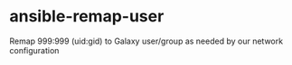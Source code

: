 # ansible-remap-user
Remap 999:999 (uid:gid) to Galaxy user/group as needed by our network configuration
